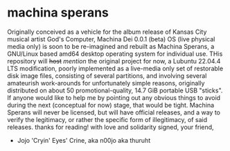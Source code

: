 # machina sperans
Originally conceived as a vehicle for the album release of Kansas City musical artist God's Computer,
Machina Dei 0.0.1 (beta) OS (live physical media only) is soon to be re-imagined and rebuilt as Machina Sperans,
a GNU/Linux based amd64 desktop operating system for individual use. THis repository will <strike>host</strike> <em>mention</em> the original project for now,
a Lubuntu 22.04.4 LTS modification, poorly implemented as a live-media only set of restorable disk image files,
consisting of several partitions, and involving several amateurish work-arounds for
unfortunately simple reasons, originally distributed on about 50 promotional-quality, 14.7 GiB portable USB "sticks".
If anyone would like to help me by pointing out any obvious things to avoid during the next (conceptual for now) stage,
that would be tight. Machina Sperans will never be licensed, but will have official releases, and a way to
verify the legitimacy, or rather the specific form of illegitimacy, of said releases.
thanks for reading!
with love and solidarity signed, your friend,
- Jojo 'Cryin' Eyes' Crine, aka n00jo aka thuruht
